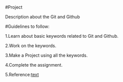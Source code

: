 
#Project

Description about the Git and Github

#Guidelines to follow:

1.Learn about basic keywords related to Git and Github.

2.Work on the keywords.

3.Make a Project using all the keywords.

4.Complete the assignment.

5.Reference:[text](https://www.youtube.com/watch?v=Ez8F0nW6S-w&t=138s)
